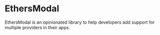 # EthersModal
 EthersModal is an opinionated library to help developers add support for multiple providers in their apps.
